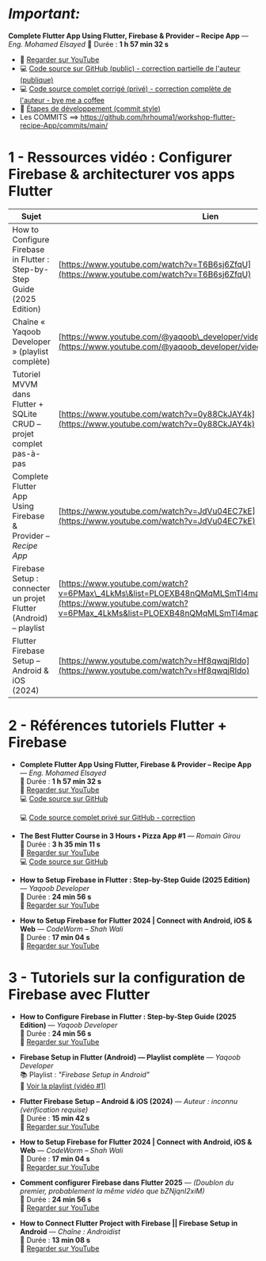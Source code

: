 
# *Important:*

**Complete Flutter App Using Flutter, Firebase & Provider – Recipe App** — *Eng. Mohamed Elsayed*
  🎥 Durée : **1 h 57 min 32 s**
  - 🔗 [Regarder sur YouTube](https://www.youtube.com/watch?v=JdVu04EC7kE)
  - 💻 [Code source sur GitHub (public) - correction partielle de l'auteur (publique)](https://github.com/Nabinji/Flutter_UI-Design/tree/main/lib/Food%20Delivery%20App)
  - 💻 [Code source complet corrigé (privé) - correction complète de l'auteur - bye me a coffee](https://github.com/hrhouma1/flutter-01-projet05)
  - 📄 [Étapes de développement (commit style)](https://github.com/hrhouma1/workshop-flutter-recipe-App/blob/main/README.md)
  - Les COMMITS ==> https://github.com/hrhouma1/workshop-flutter-recipe-App/commits/main/




# 1 - Ressources vidéo : Configurer Firebase & architecturer vos apps Flutter

| Sujet                                                                    | Lien                                                                                                                                                                                          |
| ------------------------------------------------------------------------ | --------------------------------------------------------------------------------------------------------------------------------------------------------------------------------------------- |
| How to Configure Firebase in Flutter : Step-by-Step Guide (2025 Edition) | [https://www.youtube.com/watch?v=T6B6sj6ZfqU](https://www.youtube.com/watch?v=T6B6sj6ZfqU)                                                                                                    |
| Chaîne « Yaqoob Developer » (playlist complète)                          | [https://www.youtube.com/@yaqoob\_developer/videos](https://www.youtube.com/@yaqoob_developer/videos)                                                                                         |
| Tutoriel MVVM dans Flutter + SQLite CRUD – projet complet pas-à-pas      | [https://www.youtube.com/watch?v=0y88CkJAY4k](https://www.youtube.com/watch?v=0y88CkJAY4k)                                                                                                    |
| Complete Flutter App Using Firebase & Provider – *Recipe App*            | [https://www.youtube.com/watch?v=JdVu04EC7kE](https://www.youtube.com/watch?v=JdVu04EC7kE)                                                                                                    |
| Firebase Setup : connecter un projet Flutter (Android) – playlist        | [https://www.youtube.com/watch?v=6PMax\_4LkMs\&list=PLOEXB48nQMqMLSmTl4map86azcuB2EqwI\&index=1](https://www.youtube.com/watch?v=6PMax_4LkMs&list=PLOEXB48nQMqMLSmTl4map86azcuB2EqwI&index=1) |
| Flutter Firebase Setup – Android & iOS (2024)                            | [https://www.youtube.com/watch?v=Hf8qwqjRIdo](https://www.youtube.com/watch?v=Hf8qwqjRIdo)                                                                                                    |



# 2 - Références tutoriels Flutter + Firebase

- **Complete Flutter App Using Flutter, Firebase & Provider – Recipe App** — *Eng. Mohamed Elsayed*  
  🎥 Durée : **1 h 57 min 32 s**  
  🔗 [Regarder sur YouTube](https://www.youtube.com/watch?v=JdVu04EC7kE)  
  💻 [Code source sur GitHub](https://github.com/Nabinji/Flutter_UI-Design/tree/main/lib/Food%20Delivery%20App)
  
  💻 [Code source complet privé sur GitHub - correction](https://github.com/hrhouma1/flutter-01-projet05)

- **The Best Flutter Course in 3 Hours • Pizza App #1** — *Romain Girou*  
  🎥 Durée : **3 h 35 min 11 s**  
  🔗 [Regarder sur YouTube](https://www.youtube.com/watch?v=MQ1_wPyVLVc)  
  💻 [Code source sur GitHub](https://github.com/romain-girou/pizza_app)

- **How to Setup Firebase in Flutter : Step-by-Step Guide (2025 Edition)** — *Yaqoob Developer*  
  🎥 Durée : **24 min 56 s**  
  🔗 [Regarder sur YouTube](https://www.youtube.com/watch?v=bZNjqnI2xiM)

- **How to Setup Firebase for Flutter 2024 | Connect with Android, iOS & Web** — *CodeWorm – Shah Wali*  
  🎥 Durée : **17 min 04 s**  
  🔗 [Regarder sur YouTube](https://www.youtube.com/watch?v=FYcYVkTowRs)





# 3 -  Tutoriels sur la configuration de Firebase avec Flutter

- **How to Configure Firebase in Flutter : Step-by-Step Guide (2025 Edition)** — *Yaqoob Developer*  
  🎥 Durée : **24 min 56 s**  
  🔗 [Regarder sur YouTube](https://www.youtube.com/watch?v=T6B6sj6ZfqU)

- **Firebase Setup in Flutter (Android) — Playlist complète** — *Yaqoob Developer*  
  📚 Playlist : *"Firebase Setup in Android"*  
  🔗 [Voir la playlist (vidéo #1)](https://www.youtube.com/watch?v=6PMax_4LkMs&list=PLOEXB48nQMqMLSmTl4map86azcuB2EqwI&index=1)

- **Flutter Firebase Setup – Android & iOS (2024)** — *Auteur : inconnu (vérification requise)*  
  🎥 Durée : **15 min 42 s**  
  🔗 [Regarder sur YouTube](https://www.youtube.com/watch?v=Hf8qwqjRIdo)

- **How to Setup Firebase for Flutter 2024 | Connect with Android, iOS & Web** — *CodeWorm – Shah Wali*  
  🎥 Durée : **17 min 04 s**  
  🔗 [Regarder sur YouTube](https://www.youtube.com/watch?v=FYcYVkTowRs)

- **Comment configurer Firebase dans Flutter 2025** — *(Doublon du premier, probablement la même vidéo que bZNjqnI2xiM)*  
  🎥 Durée : **24 min 56 s**  
  🔗 [Regarder sur YouTube](https://www.youtube.com/watch?v=bZNjqnI2xiM)

- **How to Connect Flutter Project with Firebase || Firebase Setup in Android** — *Chaîne : Androidist*  
  🎥 Durée : **13 min 08 s**  
  🔗 [Regarder sur YouTube](https://www.youtube.com/watch?v=6PMax_4LkMs)

